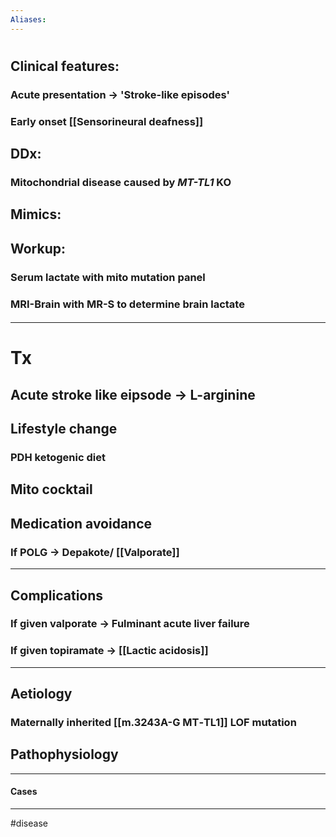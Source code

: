 ```yaml
---
Aliases:
---
```

# 
## Clinical features:
### Acute presentation -> 'Stroke-like episodes'
### Early onset [[Sensorineural deafness]]
## DDx:
### Mitochondrial disease caused by *MT-TL1* KO
## Mimics:
###
## Workup:
### Serum lactate with mito mutation panel
### MRI-Brain with MR-S to determine brain lactate
####

---
# Tx
## Acute stroke like eipsode -> L-arginine
## Lifestyle change 
### PDH ketogenic diet
## Mito cocktail

## Medication avoidance
### If POLG -> Depakote/ [[Valporate]]
---
## Complications
### If given valporate -> Fulminant acute liver failure
### If given topiramate -> [[Lactic acidosis]]

---
## Aetiology
### Maternally inherited [[m.3243A-G MT‐TL1]] LOF mutation
## Pathophysiology

---
#### Cases


---
#disease 